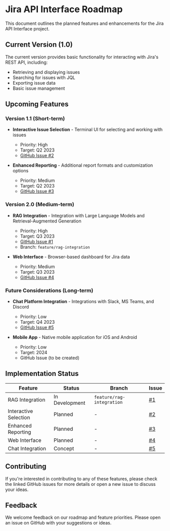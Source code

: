 # Jira API Interface Roadmap

This document outlines the planned features and enhancements for the Jira API Interface project.

## Current Version (1.0)

The current version provides basic functionality for interacting with Jira's REST API, including:

- Retrieving and displaying issues
- Searching for issues with JQL
- Exporting issue data
- Basic issue management

## Upcoming Features

### Version 1.1 (Short-term)

- **Interactive Issue Selection** - Terminal UI for selecting and working with issues
  - Priority: High
  - Target: Q2 2023
  - [GitHub Issue #2](https://github.com/cptfinch/jira-env/issues/2)

- **Enhanced Reporting** - Additional report formats and customization options
  - Priority: Medium
  - Target: Q2 2023
  - [GitHub Issue #3](https://github.com/cptfinch/jira-env/issues/3)

### Version 2.0 (Medium-term)

- **RAG Integration** - Integration with Large Language Models and Retrieval-Augmented Generation
  - Priority: High
  - Target: Q3 2023
  - [GitHub Issue #1](https://github.com/cptfinch/jira-env/issues/1)
  - Branch: `feature/rag-integration`

- **Web Interface** - Browser-based dashboard for Jira data
  - Priority: Medium
  - Target: Q3 2023
  - [GitHub Issue #4](https://github.com/cptfinch/jira-env/issues/4)

### Future Considerations (Long-term)

- **Chat Platform Integration** - Integrations with Slack, MS Teams, and Discord
  - Priority: Low
  - Target: Q4 2023
  - [GitHub Issue #5](https://github.com/cptfinch/jira-env/issues/5)

- **Mobile App** - Native mobile application for iOS and Android
  - Priority: Low
  - Target: 2024
  - GitHub Issue (to be created)

## Implementation Status

| Feature | Status | Branch | Issue |
|---------|--------|--------|-------|
| RAG Integration | In Development | `feature/rag-integration` | [#1](https://github.com/cptfinch/jira-env/issues/1) |
| Interactive Selection | Planned | - | [#2](https://github.com/cptfinch/jira-env/issues/2) |
| Enhanced Reporting | Planned | - | [#3](https://github.com/cptfinch/jira-env/issues/3) |
| Web Interface | Planned | - | [#4](https://github.com/cptfinch/jira-env/issues/4) |
| Chat Integration | Concept | - | [#5](https://github.com/cptfinch/jira-env/issues/5) |

## Contributing

If you're interested in contributing to any of these features, please check the linked GitHub issues for more details or open a new issue to discuss your ideas.

## Feedback

We welcome feedback on our roadmap and feature priorities. Please open an issue on GitHub with your suggestions or ideas. 